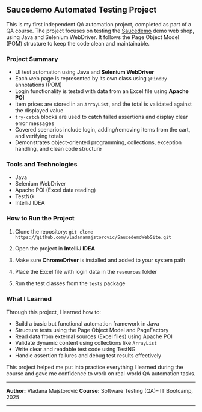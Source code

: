 


## Saucedemo Automated Testing Project

This is my first independent QA automation project, completed as part of a QA course. The project focuses on testing the [Saucedemo](https://www.saucedemo.com/) demo web shop, using Java and Selenium WebDriver. It follows the Page Object Model (POM) structure to keep the code clean and maintainable.

### Project Summary

* UI test automation using **Java** and **Selenium WebDriver**
* Each web page is represented by its own class using `@FindBy` annotations (POM)
* Login functionality is tested with data from an Excel file using **Apache POI**
* Item prices are stored in an `ArrayList`, and the total is validated against the displayed value
* `try-catch` blocks are used to catch failed assertions and display clear error messages
* Covered scenarios include login, adding/removing items from the cart, and verifying totals
* Demonstrates object-oriented programming, collections, exception handling, and clean code structure

### Tools and Technologies

* Java
* Selenium WebDriver
* Apache POI (Excel data reading)
* TestNG 
* IntelliJ IDEA

### How to Run the Project

1. Clone the repository:
   `git clone https://github.com/vladanamajstorovic/SaucedemoWebSite.git`

2. Open the project in **IntelliJ IDEA**

3. Make sure **ChromeDriver** is installed and added to your system path

4. Place the Excel file with login data in the `resources` folder

5. Run the test classes from the `tests` package

### What I Learned

Through this project, I learned how to:

* Build a basic but functional automation framework in Java
* Structure tests using the Page Object Model and PageFactory
* Read data from external sources (Excel files) using Apache POI
* Validate dynamic content using collections like `ArrayList`
* Write clear and readable test code using TestNG
* Handle assertion failures and debug test results effectively

This project helped me put into practice everything I learned during the course and gave me confidence to work on real-world QA automation tasks.

---

**Author:** Vladana Majstorović
**Course:** Software Testing (QA)– IT Bootcamp, 2025

---


